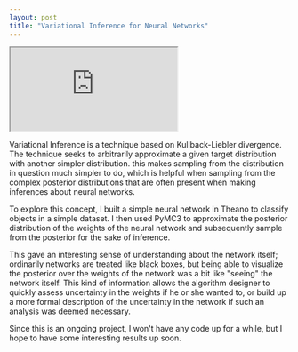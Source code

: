 ```yaml
---
layout: post
title: "Variational Inference for Neural Networks"
---
```


<iframe src="https://drive.google.com/drive/u/1/my-drive"></iframe>


Variational Inference is a technique based on Kullback-Liebler divergence. The technique seeks to arbitrarily approximate a given target distribution with another simpler distribution. this makes sampling from the distribution in question much simpler to do, which is helpful when sampling from the complex posterior distributions that are often present when making inferences about neural networks. 

To explore this concept, I built a simple neural network in Theano to classify objects in a simple dataset. I then used PyMC3 to approximate the posterior distribution of the weights of the neural network and subsequently sample from the posterior for the sake of inference. 

This gave an interesting sense of understanding about the network itself; ordinarily networks are treated like black boxes, but being able to visualize the posterior over the weights of the network was a bit like "seeing" the network itself. This kind of information allows the algorithm designer to quickly assess uncertainty in the weights if he or she wanted to, or build up a more formal description of the uncertainty in the network if such an analysis was deemed necessary. 

Since this is an ongoing project, I won't have any code up for a while, but I hope to have some interesting results up soon.  

